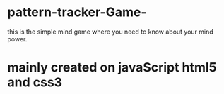 # pattern-tracker-Game-
this is the simple mind game where you need to know about your mind power.
# mainly created on javaScript html5 and css3 
